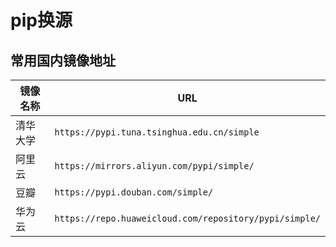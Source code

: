 # pip换源
## **常用国内镜像地址​**​

|镜像名称|URL|
|---|---|
|清华大学|`https://pypi.tuna.tsinghua.edu.cn/simple`|
|阿里云|`https://mirrors.aliyun.com/pypi/simple/`|
|豆瓣|`https://pypi.douban.com/simple/`|
|华为云|`https://repo.huaweicloud.com/repository/pypi/simple/`|
